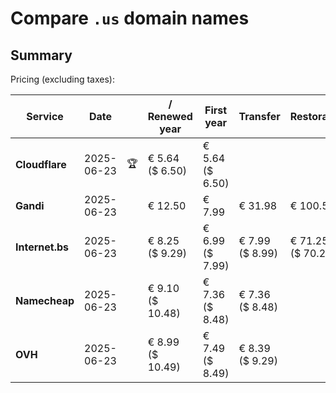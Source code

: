 # Compare `.us` domain names

## Summary

Pricing (excluding taxes):

| Service | Date |  | / Renewed year | First year | Transfer | Restoration |
|--|--|--|--|--|--|--|
| **Cloudflare** | 2025-06-23 | 🏆 | € 5.64<br>($ 6.50) | € 5.64<br>($ 6.50) |  |  |
| **Gandi** | 2025-06-23 |  | € 12.50 | € 7.99 | € 31.98 | € 100.50 |
| **Internet.bs** | 2025-06-23 |  | € 8.25<br>($ 9.29) | € 6.99<br>($ 7.99) | € 7.99<br>($ 8.99) | € 71.25<br>($ 70.29) |
| **Namecheap** | 2025-06-23 |  | € 9.10<br>($ 10.48) | € 7.36<br>($ 8.48) | € 7.36<br>($ 8.48) |  |
| **OVH** | 2025-06-23 |  | € 8.99<br>($ 10.49) | € 7.49<br>($ 8.49) | € 8.39<br>($ 9.29) |  |
